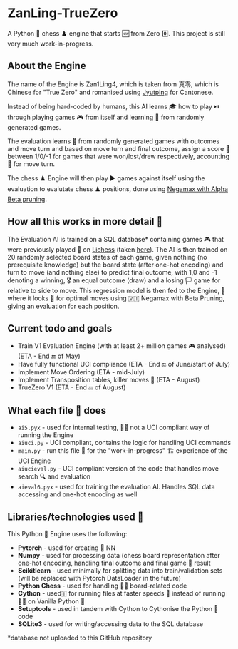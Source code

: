 # ZanLing-TrueZero
A Python 🐍 chess ♟️ engine that starts 🆕 from Zero 0️⃣.  This project is still very much work-in-progress.

## About the Engine 
The name of the Engine is Zan1Ling4, which is taken from 真零, which is Chinese for  "True Zero" and romanised using [Jyutping](https://en.wikipedia.org/wiki/Jyutping) for Cantonese.

Instead of being hard-coded by humans, this AI learns 🎓 how to play ⏯️ through playing games 🎮 from itself and learning 📖 from randomly generated games. 

The evaluation learns 📕 from randomly generated games with outcomes and move turn and based on move turn and final outcome, assign a score 💯 between 1/0/-1 for games that were won/lost/drew respectively, accounting 🧾 for move turn.

The chess ♟️ Engine will then play ▶️ games against itself using the evaluation to evalutate chess ♟️ positions, done using  [Negamax with Alpha Beta pruning](https://en.wikipedia.org/wiki/Negamax#Negamax_with_alpha_beta_pruning).

## How all this works in more detail 🔎
The Evaluation AI is trained on a SQL database* containing games 🎮 that were previously played 👾 on [Lichess](lichess.com) (taken [here](https://database.lichess.org/)). The AI is then trained on 20 randomly selected board states of each game, given nothing (no prerequisite knowledge) but the board  state (after one-hot  encoding) and turn to move (and nothing else) to predict final outcome, with 1,0 and -1 denoting a winning, 🎖️ an equal outcome (draw) and a losing 🏳️ game for relative to side to move. This regression model is then fed to the Engine, 🚒 where it looks 👀 for optimal moves using 🇻🇮 Negamax with 
Beta Pruning, giving an evaluation for each position.

## Current todo and goals 
- Train V1 Evaluation Engine (with at least 2+ million games 🎮 analysed) (ETA - End 🔚 of May)
- Have fully functional UCI compliance (ETA - End 🔚 of June/start of July)
- Implement Move Ordering (ETA - mid-July)
- Implement Transposition tables, killer moves 🚶 (ETA - August)
- TrueZero V1 (ETA - End 🔚 of August)

## What each file 📁 does
- `ai5.pyx` - used for internal testing, 🧪📝 not a UCI compliant way of running the Engine
- `aiuci.py` - UCI compliant, contains the logic for handling UCI commands
- `main.py` - run this file 📁 for the "work-in-progress" 🏗️ experience of the UCI Engine 
- `aiucieval.py` - UCI compliant version of the code that handles move search 🔍 and evaluation
- `aieval6.pyx` - used for training the evaluation AI. Handles SQL data accessing and one-hot encoding as well

## Libraries/technologies used 🔨
This Python 🐍 Engine uses the following:
- **Pytorch** - used for creating 🔨 NN
- **Numpy** - used for processing data (chess board representation after one-hot encoding, handling final outcome and final game 👾 result
- **Scikitlearn** - used minimally for splitting data into train/validation sets (will be replaced with Pytorch DataLoader in the future)
- **Python Chess** - used for handling 🙋‍♂️ board-related code
- **Cython** - used🇮 for running files at faster speeds 🚅 instead of running 🏃‍♂️ on Vanilla Python 🐍
- **Setuptools** - used in tandem with Cython to Cythonise the Python 🐍 code
- **SQLite3** - used for writing/accessing data to the SQL database

*database not uploaded to this GitHub repository
